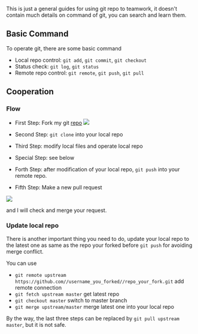 This is just a general guides for using git repo to teamwork, it doesn't contain  much details on command of git, you can search and learn them.

## Basic Command

To operate git, there are some basic command
 
 - Local repo control: `git add`, `git commit`, `git checkout`
 - Status check: `git log`, `git status`
 - Remote repo control: `git remote`, `git push`, `git pull`
 
## Cooperation

### Flow
 
 - First Step: Fork my git [repo](https://github.com/luckybuzhi/COMP9321_Ass3_PropertyPricePrediction)
 ![](https://ws1.sinaimg.cn/large/006tNbRwly1fvv27beqa4j30s2042mxq.jpg)
 
 - Second Step: `git clone` into your local repo
 - Third Step: modify local files and operate local repo
 - Special Step: see below   
 - Forth Step: after modification of your local repo, `git push` into your remote repo.
 - Fifth Step: Make a new pull request
 
 ![](https://ws4.sinaimg.cn/large/006tNbRwly1fvv2dyadouj30rq07cgmk.jpg)
 
 and I will check and merge your request.
 
 ### Update local repo
 
There is another important thing you need to do, update your local repo to the latest one as same as the repo your forked before `git push` for avoiding merge conflict.

You can use 

 - `git remote upstream https://github.com//username_you_forked//repo_your_fork.git` add remote connection
 - `git fetch upstream master` get latest repo
 - `git checkout master` switch to master branch
 - `git merge upstream/master` merge latest one into your local repo

By the way, the last three steps can be replaced by `git pull upstream master`, but it is not safe.

 
 